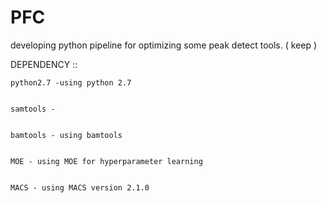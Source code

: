 # PFC
developing python pipeline for optimizing some peak detect tools. ( keep )



DEPENDENCY ::

    python2.7 -using python 2.7


    samtools - 


    bamtools - using bamtools


    MOE - using MOE for hyperparameter learning


    MACS - using MACS version 2.1.0
